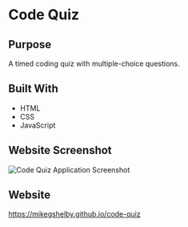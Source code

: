 # Code Quiz

## Purpose
A timed coding quiz with multiple-choice questions.

## Built With
* HTML
* CSS
* JavaScript

## Website Screenshot
![Code Quiz Application Screenshot](https://github.com/mikegshelby/portfolio/raw/main/assets/images/code-quiz-screenshot.jpg "Website Screenshot")


## Website
https://mikegshelby.github.io/code-quiz
